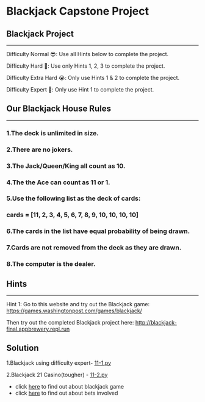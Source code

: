 # Blackjack Capstone Project

## Blackjack Project 
------------------------------------
Difficulty Normal 😎: Use all Hints below to complete the project.

Difficulty Hard 🤔: Use only Hints 1, 2, 3 to complete the project.

Difficulty Extra Hard 😭: Only use Hints 1 & 2 to complete the project.

Difficulty Expert 🤯: Only use Hint 1 to complete the project.

## Our Blackjack House Rules 
-----------------------------
### 1.The deck is unlimited in size. 
### 2.There are no jokers. 
### 3.The Jack/Queen/King all count as 10.
### 4.The the Ace can count as 11 or 1.
### 5.Use the following list as the deck of cards:
### cards = [11, 2, 3, 4, 5, 6, 7, 8, 9, 10, 10, 10, 10]
### 6.The cards in the list have equal probability of being drawn.
### 7.Cards are not removed from the deck as they are drawn.
### 8.The computer is the dealer.

## Hints
--------------------------------------
Hint 1: Go to this website and try out the Blackjack game: 
   https://games.washingtonpost.com/games/blackjack/

Then try out the completed Blackjack project here: 
   http://blackjack-final.appbrewery.repl.run

## Solution

1.Blackjack using difficulty expert- [11-1.py](https://github.com/priyanka-111-droid/100daysofcode/blob/main/Day011/11-1.py)

2.Blackjack 21 Casino(tougher) - [11-2.py](https://github.com/priyanka-111-droid/100daysofcode/blob/main/Day011/11-2.py)

* click [here](https://bicyclecards.com/how-to-play/blackjack/) to find out about blackjack game
* click  [here](https://www.businessinsider.in/finance/you-better-know-these-basic-rules-before-you-even-think-of-playing-blackjack/articleshow/37197646.cms) to find out about bets involved



